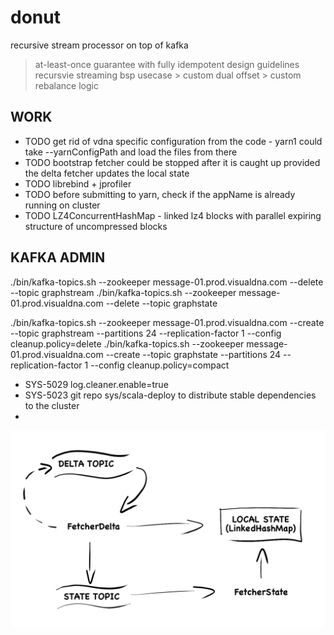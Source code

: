 # donut
recursive stream processor on top of kafka

> at-least-once guarantee with fully idempotent design guidelines 
> recursvie streaming bsp usecase > custom dual offset > custom rebalance logic

WORK
--------------------
- TODO get rid of vdna specific configuration from the code - yarn1 could take --yarnConfigPath and load the files from there  
- TODO bootstrap fetcher could be stopped after it is caught up provided the delta fetcher updates the local state
- TODO librebind + jprofiler 
- TODO before submitting to yarn, check if the appName is already running on cluster 
- TODO LZ4ConcurrentHashMap - linked lz4 blocks with parallel expiring structure of uncompressed blocks


KAFKA ADMIN
--------------------
./bin/kafka-topics.sh --zookeeper message-01.prod.visualdna.com --delete --topic graphstream
./bin/kafka-topics.sh --zookeeper message-01.prod.visualdna.com --delete --topic graphstate

./bin/kafka-topics.sh --zookeeper message-01.prod.visualdna.com  --create --topic graphstream --partitions 24 --replication-factor 1 --config cleanup.policy=delete
./bin/kafka-topics.sh --zookeeper message-01.prod.visualdna.com  --create --topic graphstate --partitions 24 --replication-factor 1 --config cleanup.policy=compact
- SYS-5029 log.cleaner.enable=true
- SYS-5023 git repo sys/scala-deploy to distribute stable dependencies to the cluster
- 


![Local State](https://raw.githubusercontent.com/michal-harish/donut/master/doc/Donut_LocalState.png)
